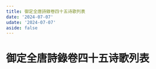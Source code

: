 ```yaml
---
title: 御定全唐詩錄卷四十五诗歌列表
date: '2024-07-07'
udate: '2024-07-07'
aside: false
---
```

# 御定全唐詩錄卷四十五诗歌列表

<PoemList :list="poems" :authorMap="authorMap" :chapternum="45" />

<script setup>
const chapter = '卷四十五';
import poems from '/data/qtsl/卷四十五/poems.json'
import authorMap from '/data/qtsl/卷四十五/author.json'
</script>
